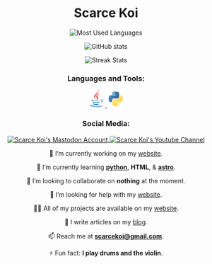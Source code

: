 <h1 align="center">
Scarce Koi
</h1>
<p align="center"> <img src="https://github-readme-stats.vercel.app/api/top-langs/?username=scarcekoi&layout=pie&langs_count=6&bg_color=1e1e2e&text_color=cdd6f4&icon_color=cba6f7&title_color=94e2d5" alt="Most Used Languages" /></p>

<p align="center"> <img src="https://github-readme-stats.vercel.app/api?username=scarcekoi&bg_color=1e1e2e&text_color=cdd6f4&icon_color=cba6f7&title_color=94e2d5" alt="GitHub stats" />

<p align="center"> <img src="https://streak-stats.demolab.com?user=scarcekoi&theme=catppuccin-mocha" alt="Streak Stats" /></p>

<h3 align="center">Languages and Tools:</h3>
<p align="center"> 
  <a href="https://www.java.com" target="_blank" rel="noreferrer"> 
    <img src="https://raw.githubusercontent.com/devicons/devicon/master/icons/java/java-original.svg" alt="java" width="40" height="40"/> 
  </a> 
  <a href="https://www.python.org" target="_blank" rel="noreferrer"> 
    <img src="https://raw.githubusercontent.com/devicons/devicon/master/icons/python/python-original.svg" alt="python" width="40" height="40"/> 
  </a> 
</p>

<h3 align="center">Social Media:</h3>
<p align="center">
  <a href="https://fosstodon.org/@scarcekoi" target="blank">
    <img align="center" src="https://raw.githubusercontent.com/scarcekoi/scarcekoi/refs/heads/main/social/mastodon-logo.sv" alt="Scarce Koi's Mastodon Account" height="30" width="40" />
  </a>
  <a href="https://www.youtube.com/@scarcekoi" target="blank">
    <img align="center" src="https://raw.githubusercontent.com/scarcekoi/scarcekoi/refs/heads/main/social/youtube-logo.sv" alt="Scarce Koi's Youtube Channel" height="30" width="40" />
  </a>
</p>

<div align="center">
  <p>🔭 I’m currently working on my <a href="https://github.com/scarcekoi/website">website</a>.</p>
  <p>🌱 I’m currently learning <a href="https://www.python.org/" target="_blank"><strong>python</strong></a>, <strong>HTML</strong>, & <a href="https://astro.build/"><strong>astro</strong></a>.</p>
  <p>👯 I’m looking to collaborate on <strong>nothing</strong> at the moment.</p>
  <p>🤝 I’m looking for help with my <a href="https://github.com/scarcekoi/website">website</a>.</p>
  <p>👨‍💻 All of my projects are available on my <a href="https://scarcekoi.vercel.app/projects">website</a>.</p>
  <p>📝 I write articles on my <a href="">blog</a>.</p>
  <p>📫 Reach me at <strong><a href="mailto:scarcekoi@gmail.com">scarcekoi@gmail.com</a></strong>.</p>
  <p>⚡ Fun fact: <strong>I play drums and the violin</strong>.</p>
</div>
